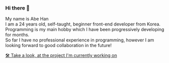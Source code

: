 ### Hi there 👋

My name is Abe Han<br/>
I am a 24 years old, self-taught, beginner front-end developer from Korea.<br/>
Programming is my main hobby which I have been progressively developing for months.<br/>
So far I have no professional experience in programming, however I am looking forward to good collaboration in the future!<br/>

<a href="https://urlseries.com/">🛠 Take a look, at the project I'm currently working on</a>
